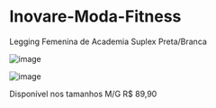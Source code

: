 # Inovare-Moda-Fitness
Legging Femenina de Academia Suplex Preta/Branca

![image](https://user-images.githubusercontent.com/106348895/197026427-c086101d-5842-43b6-a6dd-bf0e516fb5fb.png)

![image](https://user-images.githubusercontent.com/106348895/197026549-05810649-8156-455f-afa0-c683ab8f750d.png)


Disponível nos tamanhos M/G
R$ 89,90
